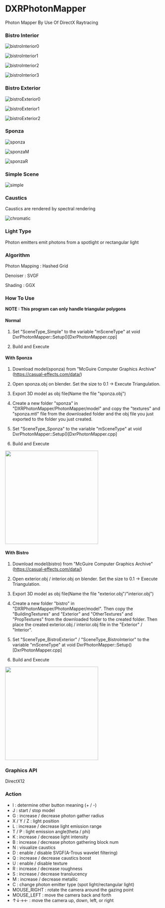 # DXRPhotonMapper
Photon Mapper By Use Of DirectX Raytracing

### Bistro Interior

![bistroInterior0](https://github.com/AngularSpectrumMTD/DXR_PhotonMapper/assets/65929274/09e3261f-7860-4c18-9f34-5d00754f5009)

![bistroInterior1](https://github.com/AngularSpectrumMTD/DXR_PhotonMapper/assets/65929274/e3d7059e-0fbe-40fe-87b2-7697fa78e7c8)

![bistroInterior2](https://github.com/AngularSpectrumMTD/DXR_PhotonMapper/assets/65929274/7988214f-5823-4d28-a5a2-731bc5b434af)

![bistroInterior3](https://github.com/AngularSpectrumMTD/DXR_PhotonMapper/assets/65929274/6f46ea26-61de-4528-9d47-075ead005b79)

### Bistro Exterior

![bistroExterior0](https://github.com/AngularSpectrumMTD/DXR_PhotonMapper/assets/65929274/021661ba-2057-4000-86d6-07a61353bf32)

![bistroExterior1](https://github.com/AngularSpectrumMTD/DXR_PhotonMapper/assets/65929274/b110b7b1-246d-4dee-a525-58f3d2fa9cc4)

![bistroExterior2](https://github.com/AngularSpectrumMTD/DXR_PhotonMapper/assets/65929274/8b79d35e-c353-4366-b1d3-6debf363fbf8)

### Sponza

![sponza](https://github.com/AngularSpectrumMTD/DXR_PhotonMapper/assets/65929274/f1ae0be4-af18-467a-aeea-fa8803c2b428)

![sponzaM](https://github.com/AngularSpectrumMTD/DXR_PhotonMapper/assets/65929274/362cd500-f714-4d47-a11f-c3f95a0982ab)

![sponzaR](https://github.com/AngularSpectrumMTD/DXR_PhotonMapper/assets/65929274/d2b3f0c7-2614-46b0-8c2b-7cf72513325f)

### Simple Scene

![simple](https://github.com/AngularSpectrumMTD/DXR_PhotonMapper/assets/65929274/521ce159-4530-4986-9a17-8effbd8c0c9e)

### Caustics
Caustics are rendered by spectral rendering

![chromatic](https://github.com/AngularSpectrumMTD/DXR_PhotonMapper/assets/65929274/ff5aaeff-70dd-4401-9aa4-c3f1adf5c3fa)

### Light Type
Photon emitters emit photons from a spotlight or rectangular light

### Algorithm
Photon Mapping : Hashed Grid

Denoiser : SVGF

Shading : GGX

### How To Use
**NOTE : This program can only handle triangular polygons**

#### Normal
1. Set "SceneType_Simple" to the variable "mSceneType" at void DxrPhotonMapper::Setup()[DxrPhotonMapper.cpp]

2. Build and Execute

#### With Sponza
1. Download model(sponza) from "McGuire Computer Graphics Archive"(https://casual-effects.com/data/)

2. Open sponza.obj on blender. Set the size to 0.1 -> Execute Triangulation.

3. Export 3D model as obj file(Name the file "sponza.obj")

4. Create a new folder "sponza" in "DXRPhotonMapper/PhotonMapper/model" and copy the "textures" and "sponza.mtl" file from the downloaded folder and the obj file you just exported to the folder you just created.

5. Set "SceneType_Sponza" to the variable "mSceneType" at void DxrPhotonMapper::Setup()[DxrPhotonMapper.cpp]

6. Build and Execute

<img src="https://github.com/AngularSpectrumMTD/DXR_PhotonMapper/assets/65929274/0b4f954b-4875-4a5f-816b-26174ce90bea" width="300">

#### With Bistro
1. Download model(bistro) from "McGuire Computer Graphics Archive"(https://casual-effects.com/data/)

2. Open exterior.obj / interior.obj on blender. Set the size to 0.1 -> Execute Triangulation.

3. Export 3D model as obj file(Name the file "exterior.obj"/"interior.obj")

4. Create a new folder "bistro" in "DXRPhotonMapper/PhotonMapper/model". Then copy the "BuildingTextures" and "Exterior" and "OtherTextures" and "PropTextures" from the downloaded folder to the created folder. Then place the created exterior.obj / interior.obj file in the "Exterior" / "Interior".

5. Set "SceneType_BistroExterior" / "SceneType_BistroInterior" to the variable "mSceneType" at void DxrPhotonMapper::Setup()[DxrPhotonMapper.cpp]

6. Build and Execute

<img src="https://github.com/AngularSpectrumMTD/DXR_PhotonMapper/assets/65929274/274017c1-d198-4dc1-81b2-2fc23efd323f" width="300">

### Graphics API
DirectX12

### Action

- I : determine other button meaning (+ / -)
- J : start / stop model
- G : increase / decrease photon gather radius
- X / Y / Z : light position
- L : increase / decrease light emission range
- T / P : light emission angle(theta / phi)
- K : increase / decrease light intensity
- B : increase / decrease photon gathering block num
- N : visualize caustics
- D : enable / disable SVGF(A-Trous wavelet filtering)
- Q : increase / decrease caustics boost
- U : enable / disable texture
- R : increase / decrease roughness
- S : increase / decrease translucency
- M : increase / decrease metallic
- C : change photon emitter type (spot light/rectangular light)
- MOUSE_RIGHT : rotate the camera around the gazing point
- MOUSE_LEFT : move the camera back and forth
- ↑↓→← : move the camera up, down, left, or right
